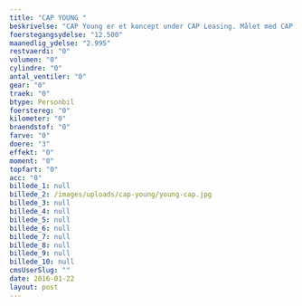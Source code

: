 ```yaml
---
title: "CAP YOUNG "
beskrivelse: "CAP Young er et koncept under CAP Leasing. Målet med CAP Young er at gøre det muligt at køre i sjove hatchbacks til studievenlige priser. Selv med en SU er det muligt at være godt kørende.\nPriser er inkl. ydelse.\n\nModel eksempler\nMINI Cooper - DS3 - Fiat 500 - BMW120"
foerstegangsydelse: "12.500"
maanedlig_ydelse: "2.995"
restvaerdi: "0"
volumen: "0"
cylindre: "0"
antal_ventiler: "0"
gear: "0"
traek: "0"
btype: Personbil
foerstereg: "0"
kilometer: "0"
braendstof: "0"
farve: "0"
doere: "3"
effekt: "0"
moment: "0"
topfart: "0"
acc: "0"
billede_1: null
billede_2: /images/uploads/cap-young/young-cap.jpg
billede_3: null
billede_4: null
billede_5: null
billede_6: null
billede_7: null
billede_8: null
billede_9: null
billede_10: null
cmsUserSlug: ""
date: 2016-01-22 
layout: post
---
```


